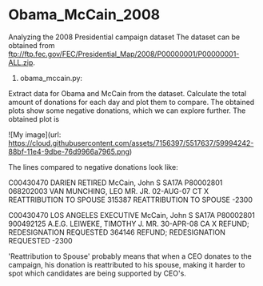 Obama_McCain_2008
=================

Analyzing the 2008 Presidential campaign dataset
The dataset can be obtained from ftp://ftp.fec.gov/FEC/Presidential_Map/2008/P00000001/P00000001-ALL.zip.

1) obama_mccain.py:

Extract data for Obama and McCain from the dataset. Calculate the total amount of donations for each day and plot them to 
compare. The obtained plots show some negative donations, which we can explore further. The obtained plot is 

![My image](url: https://cloud.githubusercontent.com/assets/7156397/5517637/59994242-88bf-11e4-9dbe-76d9966a7965.png)

The lines compared to negative donations look like:

C00430470   DARIEN  RETIRED McCain, John S  SA17A   P80002801   068202003       VAN MUNCHING, LEO MR. JR.   02-AUG-07   CT  X   REATTRIBUTION TO SPOUSE 315387  REATTRIBUTION TO SPOUSE -2300

C00430470   LOS ANGELES EXECUTIVE   McCain, John S  SA17A   P80002801   900492125   A.E.G.  LEIWEKE, TIMOTHY J. MR. 30-APR-08   CA  X   REFUND; REDESIGNATION REQUESTED 364146  REFUND; REDESIGNATION REQUESTED -2300

'Reattribution to Spouse' probably means that when a CEO donates to the campaign, his donation is reattributed to his spouse,
making it harder to spot which candidates are being supported by CEO's.
